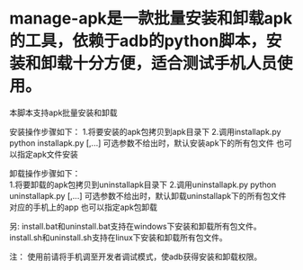 # manage-apk是一款批量安装和卸载apk的工具，依赖于adb的python脚本，安装和卸载十分方便，适合测试手机人员使用。 
本脚本支持apk批量安装和卸载

安装操作步骤如下：
1.将要安装的apk包拷贝到apk目录下
2.调用installapk.py
  python installapk.py [<apkname1>,<apkname2>...] 
  可选参数不给出时，默认安装apk下的所有包文件
  也可以指定apk文件安装

卸载操作步骤如下：  
1.将要卸载的apk包拷贝到uninstallapk目录下 
2.调用uninstallapk.py
  python uninstallapk.py [<apkname1>,<apkname2>...] 
  可选参数不给出时，默认卸载uninstallapk下的所有包文件对应的手机上的app 
  也可以指定apk包卸载

 另:
 install.bat和uninstall.bat支持在windows下安装和卸载所有包文件。
 install.sh和uninstall.sh支持在linux下安装和卸载所有包文件。 
 
 注：
 使用前请将手机调至开发者调试模式，使adb获得安装和卸载权限。
